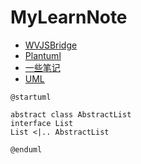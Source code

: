 # MyLearnNote


* [WVJSBridge](index/WebViewJavaScriptBridge/WVJSBridge.md)
* [Plantuml](index/Plantuml/Plantuml.md)
* [一些笔记](index/iOS/dictionary.md)
* [UML](index/UML/UML_.md)


```plantuml
@startuml

abstract class AbstractList
interface List
List <|.. AbstractList

@enduml
```

